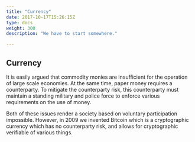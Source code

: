 ```yaml
---
title: "Currency"
date: 2017-10-17T15:26:15Z
type: docs
weight: 300
description: "We have to start somewhere."

---
```

## Currency

It is easily argued that commodity monies are insufficient for the operation of large scale economies.  At the same time, paper money requires a counterparty.  To mitigate the counterparty risk, this counterparty must maintain a standing military and police force to enforce various requirements on the use of money.

Both of these issues render a society based on voluntary participation impossible.  However, in 2009 we invented Bitcoin which is a cryptographic currency which has no counterparty risk, and allows for cryptographic verifiable of various things.
